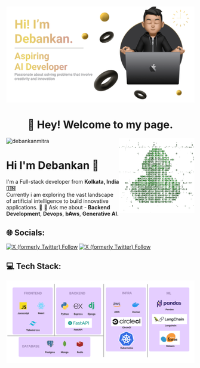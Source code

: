 ![MasterHead](banner.png)
<h1 align="center">🙂 Hey! Welcome to my page. </h1>

<img align="right" alt="Coding" width="40%" src="duck.gif">

<p align="left"> <img src="https://komarev.com/ghpvc/?username=debankanmitra&label=Profile%20views&color=0e75b6&style=flat" alt="debankanmitra" /> </p>

# Hi I'm Debankan 👋

I'm a Full-stack developer from <b>Kolkata, India 🇮🇳</b><br> 
Currently i am exploring the vast landscape of artificial intelligence to build innovative applications. 🚀
💬 Ask me about -  <b>Backend Development</b>, <b>Devops</b>, <b>bAws</b>, <b>Generative AI.</b>


<h2 align="left">🌐 Socials:</h2>
<p align="left"><a href="https://twitter.com/intent/follow?screen_name=mitra_debankan" target="blank"><img alt="X (formerly Twitter) Follow" src="https://img.shields.io/badge/Twitter-1D9BF0.svg?style=for-the-badge&logo=Twitter&logoColor=white"></a>
<a href="https://linkedin.com/in/debankanmitra" target="blank"><img alt="X (formerly Twitter) Follow" src="https://img.shields.io/badge/LinkedIn-0A66C2.svg?style=for-the-badge&logo=LinkedIn&logoColor=white"></a>
</p>

<h2 align="left">💻 Tech Stack:</h2>

![MasterHead](techstack.png)

